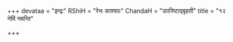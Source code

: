 +++
devataa = "इन्द्रः"
RShiH = "रेभः काश्यपः"
ChandaH = "उपरिष्टाद्बृहती"
title = "१२ नेमिं नमन्ति"

+++
